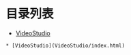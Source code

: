 
# 目录列表
* [VideoStudio](VideoStudio/index.html)


```mind:height=300,title=内容概要,color
* [VideoStudio](VideoStudio/index.html)
```
